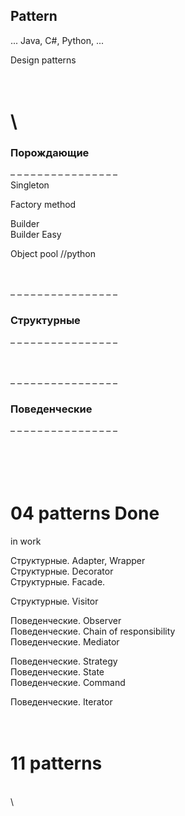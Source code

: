 ## Pattern  
... Java, C#, Python, ...

Design patterns 

\
\
==============================  
### Порождающие
– – – – – – – – – – – – – – – –  
Singleton  

Factory method  

Builder  
Builder Easy  

Object pool  //python  


\
\
– – – – – – – – – – – – – – – –  
### Структурные  
– – – – – – – – – – – – – – – –  




\
\
– – – – – – – – – – – – – – – –  
### Поведенческие  
– – – – – – – – – – – – – – – –  


\
\
04 patterns  Done  
==============================
in work


Структурные. Adapter, Wrapper  
Структурные. Decorator  
Структурные. Facade.  

Структурные. Visitor  

Поведенческие. Observer  
Поведенческие. Chain of responsibility  
Поведенческие. Mediator  

Поведенческие. Strategy  
Поведенческие. State  
Поведенческие. Command  

Поведенческие. Iterator  

\
11 patterns   
==============================  






\
\


